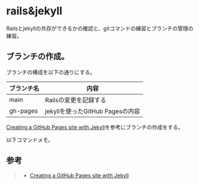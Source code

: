 # rails&jekyll
Railsとjekyllの共存ができるかの確認と、gitコマンドの練習とブランチの管理の練習。

## ブランチの作成。
ブランチの構成を以下の通りにする。

|ブランチ名|内容|
|-|-|
|main|Railsの変更を記録する|
|gh-pages|jekyllを使ったGitHub Pagesの内容|

[Creating a GitHub Pages site with Jekyll](https://docs.github.com/en/pages/setting-up-a-github-pages-site-with-jekyll/creating-a-github-pages-site-with-jekyll)を参考にブランチの作成をする。

以下コマンドメモ。


## 参考
> - [Creating a GitHub Pages site with Jekyll](https://docs.github.com/en/pages/setting-up-a-github-pages-site-with-jekyll/creating-a-github-pages-site-with-jekyll)